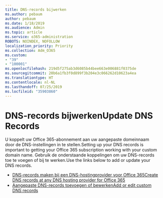 ```yaml
---
title: DNS-records bijwerken
ms.author: pebaum
author: pebaum
ms.date: 1/18/2019
ms.audience: Admin
ms.topic: article
ms.service: o365-administration
ROBOTS: NOINDEX, NOFOLLOW
localization_priority: Priority
ms.collection: Adm_O365
ms.custom:
- "39"
- "100001"
ms.openlocfilehash: 219d5f275ab3d6085b44bee663e006881f0375de
ms.sourcegitcommit: 20b6a1fb3f0d899f3b204e3c066262d10623a4ea
ms.translationtype: HT
ms.contentlocale: nl-NL
ms.lasthandoff: 07/25/2019
ms.locfileid: "35903860"
---
```

# <a name="update-dns-records"></a><span data-ttu-id="7b339-102">DNS-records bijwerken</span><span class="sxs-lookup"><span data-stu-id="7b339-102">Update DNS Records</span></span>

<span data-ttu-id="7b339-103">U koppelt uw Office 365-abonnement aan uw aangepaste domeinnaam door de DNS-instellingen in te stellen.</span><span class="sxs-lookup"><span data-stu-id="7b339-103">Setting up your DNS records is important to getting your Office 365 subscription working with your custom domain name.</span></span> <span data-ttu-id="7b339-104">Gebruik de onderstaande koppelingen om uw DNS-records toe te voegen of bij te werken.</span><span class="sxs-lookup"><span data-stu-id="7b339-104">Use the links below to add or update your DNS records.</span></span>
  
- [<span data-ttu-id="7b339-105">DNS-records maken bij een DNS-hostingprovider voor Office 365</span><span class="sxs-lookup"><span data-stu-id="7b339-105">Create DNS records at any DNS hosting provider for Office 365</span></span>](https://docs.microsoft.com/office365/admin/get-help-with-domains/create-dns-records-at-any-dns-hosting-provider)  
- [<span data-ttu-id="7b339-106">Aangepaste DNS-records toevoegen of bewerken</span><span class="sxs-lookup"><span data-stu-id="7b339-106">Add or edit custom DNS records</span></span>](https://support.office.com/article/AF00A516-DD39-4EDA-AF3E-1EAF686C8DC9)